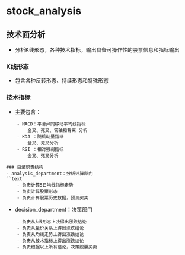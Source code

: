 # stock_analysis
## 技术面分析
- 分析K线形态，各种技术指标，输出具备可操作性的股票信息和指标输出
### K线形态
- 包含各种反转形态、持续形态和特殊形态

### 技术指标
- 主要包含：
```text
    - MACD：平滑异同移动平均线指标
        金叉、死叉、零轴和背离 分析
    - KDJ ：随机动量指标
        金叉、死叉分析
    - RSI ：相对强弱指标
        金叉、死叉分析
        
### 目录职责结构
- analysis_department：分析计算部门
``text
    - 负责计算5日均线指标走势
    - 负责计算股票形态
    - 负责计算股票历史数据，预测买卖
```

- decision_department：决策部门
```text
    - 负责从k线形态上决得出涨跌结论
    - 负责从量价关系上得出涨跌结论
    - 负责从均线走势上得出涨跌结论
    - 负责从技术指标上得出涨跌结论
    - 负责根据以上所有结论，决策股票买卖
```